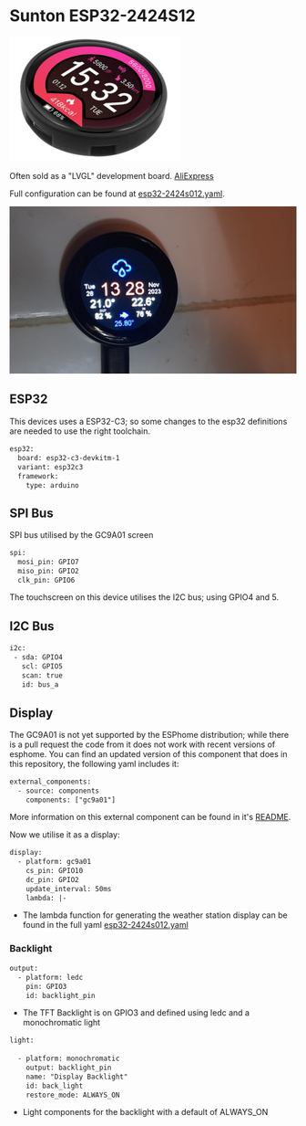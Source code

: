 
# Sunton ESP32-2424S12

![ESP32-2424s012](image/esp32-2424s012.jpeg)

Often sold as a "LVGL" development board.  [AliExpress](https://www.aliexpress.us/item/1005005453515690.html)

Full configuration can be found at [esp32-2424s012.yaml](../esp32-2424s012.yaml).

![This code on ESP32-2424s012](image/esp32-2424s012-demo.jpeg)


## ESP32

This devices uses a ESP32-C3; so some changes to the esp32 definitions are needed to use the right toolchain.
```
esp32:
  board: esp32-c3-devkitm-1
  variant: esp32c3
  framework:
    type: arduino
```

## SPI Bus

SPI bus utilised by the GC9A01 screen

```
spi:
  mosi_pin: GPIO7
  miso_pin: GPIO2
  clk_pin: GPIO6
```

The touchscreen on this device utilises the I2C bus; using GPIO4 and 5.

## I2C Bus

```
i2c:
 - sda: GPIO4
   scl: GPIO5
   scan: true
   id: bus_a
```

## Display

The GC9A01 is not yet supported by the ESPhome distribution; while there is a pull request the code from it 
does not work with recent versions of esphome.   You can find an updated version of this component that does
in this repository, the following yaml includes it:

```
external_components:
  - source: components
    components: ["gc9a01"]

```

More information on this external component can be found in it's [README](../components/gc9a01).

Now we utilise it as a display:

```
display:
  - platform: gc9a01
    cs_pin: GPIO10
    dc_pin: GPIO2
    update_interval: 50ms
    lambda: |-

```
* The lambda function for generating the weather station display can be found in the full yaml [esp32-2424s012.yaml](/esp32-2424s012.yaml)

### Backlight

```
output:
  - platform: ledc
    pin: GPIO3
    id: backlight_pin
```

* The TFT Backlight is on GPIO3 and defined using ledc and a monochromatic light

```
light:

  - platform: monochromatic
    output: backlight_pin
    name: "Display Backlight"
    id: back_light
    restore_mode: ALWAYS_ON

```

* Light components for the backlight with a default of ALWAYS\_ON



